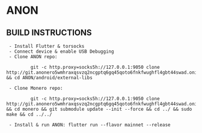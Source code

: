 # ANON


## BUILD INSTRUCTIONS

     - Install Flutter & torsocks
     - Connect device & enable USB Debugging
     - Clone ANON repo:

             git -c http.proxy=socks5h://127.0.0.1:9050 clone http://git.anonero5wmhraxqsvzq2ncgptq6gq45qoto6fnkfwughfl4gbt44swad.onion/ANONERO/ANON.git && cd ANON/android/external-libs

     - Clone Monero repo:

             git -c http.proxy=socks5h://127.0.0.1:9050 clone http://git.anonero5wmhraxqsvzq2ncgptq6gq45qoto6fnkfwughfl4gbt44swad.onion/ANONERO/monero.git && cd monero && git submodule update --init --force && cd ../ && sudo make && cd ../../

     - Install & run ANON: flutter run --flavor mainnet --release